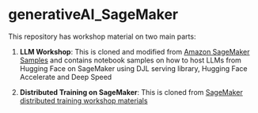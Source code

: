# generativeAI_SageMaker

This repository has workshop material on two main parts:

1) **LLM Workshop**: This is cloned and modified from [Amazon SageMaker Samples](https://github.com/aws/amazon-sagemaker-examples) and contains notebook samples on how to host LLMs from Hugging Face on SageMaker using DJL serving library, Hugging Face Accelerate and Deep Speed

2) **Distributed Training on SageMaker**: This is cloned from [SageMaker distributed training workshop materials](https://github.com/aws-samples/sagemaker-distributed-training-workshop)
